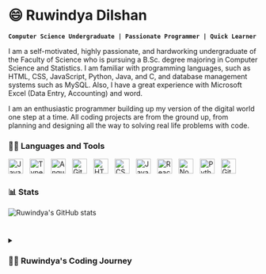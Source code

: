 <h1>😄 Ruwindya Dilshan</h1>

**`Computer Science Undergraduate | Passionate Programmer | Quick Learner`**

<p>I am a self-motivated, highly passionate, and hardworking undergraduate of the Faculty of Science who is pursuing a B.Sc. degree majoring in Computer Science and Statistics. I am familiar with programming languages, such as HTML, CSS, JavaScript, Python, Java, and C, and database management systems such as MySQL. Also, I have a great experience with Microsoft Excel (Data Entry, Accounting) and word. 
</p>
<p>
I am an enthusiastic programmer building up my version of the digital world one step at a time. All coding projects are from the ground up, from planning and designing all the way to solving real life problems with code.
</p>

### 👨‍💻 Languages and Tools

<img align="left" alt="Java" width="30px" style="padding-right:10px;" src="https://cdn.jsdelivr.net/gh/devicons/devicon/icons/java/java-original.svg"/>
<img align="left" alt="TypeScript" width="30px" style="padding-right:10px;" src="https://cdn.jsdelivr.net/gh/devicons/devicon/icons/typescript/typescript-plain.svg" />
<img align="left" alt="Angular" width="30px" style="padding-right:10px;" src="https://cdn.jsdelivr.net/gh/devicons/devicon/icons/angularjs/angularjs-plain.svg" />
<img align="left" alt="Git" width="30px" style="padding-right:10px;" src="https://cdn.jsdelivr.net/gh/devicons/devicon/icons/git/git-original.svg" />
<img align="left" alt="HTML" width="30px" style="padding-right:10px;" src="https://cdn.jsdelivr.net/gh/devicons/devicon/icons/html5/html5-plain.svg" />
<img align="left" alt="CSS" width="30px" style="padding-right:10px;" src="https://cdn.jsdelivr.net/gh/devicons/devicon/icons/css3/css3-plain.svg" />
<img align="left" alt="JavaScript" width="30px" style="padding-right:10px;" src="https://cdn.jsdelivr.net/gh/devicons/devicon/icons/javascript/javascript-plain.svg" />
<img align="left" alt="React" width="30px" style="padding-right:10px;" src="https://cdn.jsdelivr.net/gh/devicons/devicon/icons/react/react-original.svg" />
<img align="left" alt="NodeJS" width="30px" style="padding-right:10px;" src="https://cdn.jsdelivr.net/gh/devicons/devicon/icons/nodejs/nodejs-original.svg" />
<img align="left" alt="Python" width="30px" style="padding-right:10px;" src="https://cdn.jsdelivr.net/gh/devicons/devicon/icons/python/python-plain.svg" />
<img align="left" alt="GitHub" width="30px" style="padding-right:10px;" src="https://cdn.jsdelivr.net/gh/devicons/devicon/icons/github/github-original.svg" />
<br />

#

### 📊 Stats

![Ruwindya's GitHub stats](https://github-readme-stats.vercel.app/api?username=Ruwindya&show_icons=true&theme=gruvbox)
#

<details>
 <summary><h3>👨‍💻 Ruwindya's Coding Journey</h3></summary>
 Learning to code is something interesting in many ways. During my classes of #programming #coding at the university I used to write "hello world" on the console. C, C++ and java were my first progamming languages.

Along the way I became interested in doing my own projects to improve my skills which came with a lot of challenges syntax, runtime, logical and compilation errors. As beginner I had alot of challenges, to begin with what language or framework was I supposed to learn and what language was best suited for my task at hand. I tried a lot of languages at the start and got frustrated along the way and tried another language actually I got comfortable with python and javascript.
 #
   

<!--
**Ruwindya/Ruwindya** is a ✨ _special_ ✨ repository because its `README.md` (this file) appears on your GitHub profile.

Here are some ideas to get you started:

- 🔭 I’m currently working on ...
- 🌱 I’m currently learning ...
- 👯 I’m looking to collaborate on ...
- 🤔 I’m looking for help with ...
- 💬 Ask me about ...
- 📫 How to reach me: ...
- 😄 Pronouns: ...
- ⚡ Fun fact: ...
-->
